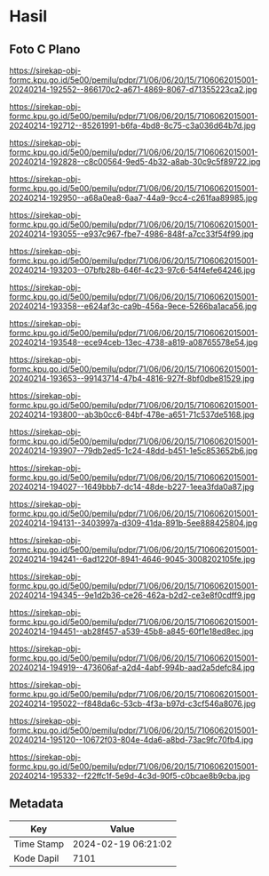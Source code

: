# Hasil

## Foto C Plano

https://sirekap-obj-formc.kpu.go.id/5e00/pemilu/pdpr/71/06/06/20/15/7106062015001-20240214-192552--866170c2-a671-4869-8067-d71355223ca2.jpg

https://sirekap-obj-formc.kpu.go.id/5e00/pemilu/pdpr/71/06/06/20/15/7106062015001-20240214-192712--85261991-b6fa-4bd8-8c75-c3a036d64b7d.jpg

https://sirekap-obj-formc.kpu.go.id/5e00/pemilu/pdpr/71/06/06/20/15/7106062015001-20240214-192828--c8c00564-9ed5-4b32-a8ab-30c9c5f89722.jpg

https://sirekap-obj-formc.kpu.go.id/5e00/pemilu/pdpr/71/06/06/20/15/7106062015001-20240214-192950--a68a0ea8-6aa7-44a9-9cc4-c261faa89985.jpg

https://sirekap-obj-formc.kpu.go.id/5e00/pemilu/pdpr/71/06/06/20/15/7106062015001-20240214-193055--e937c967-fbe7-4986-848f-a7cc33f54f99.jpg

https://sirekap-obj-formc.kpu.go.id/5e00/pemilu/pdpr/71/06/06/20/15/7106062015001-20240214-193203--07bfb28b-646f-4c23-97c6-54f4efe64246.jpg

https://sirekap-obj-formc.kpu.go.id/5e00/pemilu/pdpr/71/06/06/20/15/7106062015001-20240214-193358--e624af3c-ca9b-456a-9ece-5266ba1aca56.jpg

https://sirekap-obj-formc.kpu.go.id/5e00/pemilu/pdpr/71/06/06/20/15/7106062015001-20240214-193548--ece94ceb-13ec-4738-a819-a08765578e54.jpg

https://sirekap-obj-formc.kpu.go.id/5e00/pemilu/pdpr/71/06/06/20/15/7106062015001-20240214-193653--99143714-47b4-4816-927f-8bf0dbe81529.jpg

https://sirekap-obj-formc.kpu.go.id/5e00/pemilu/pdpr/71/06/06/20/15/7106062015001-20240214-193800--ab3b0cc6-84bf-478e-a651-71c537de5168.jpg

https://sirekap-obj-formc.kpu.go.id/5e00/pemilu/pdpr/71/06/06/20/15/7106062015001-20240214-193907--79db2ed5-1c24-48dd-b451-1e5c853652b6.jpg

https://sirekap-obj-formc.kpu.go.id/5e00/pemilu/pdpr/71/06/06/20/15/7106062015001-20240214-194027--1649bbb7-dc14-48de-b227-1eea3fda0a87.jpg

https://sirekap-obj-formc.kpu.go.id/5e00/pemilu/pdpr/71/06/06/20/15/7106062015001-20240214-194131--3403997a-d309-41da-891b-5ee888425804.jpg

https://sirekap-obj-formc.kpu.go.id/5e00/pemilu/pdpr/71/06/06/20/15/7106062015001-20240214-194241--6ad1220f-8941-4646-9045-3008202105fe.jpg

https://sirekap-obj-formc.kpu.go.id/5e00/pemilu/pdpr/71/06/06/20/15/7106062015001-20240214-194345--9e1d2b36-ce26-462a-b2d2-ce3e8f0cdff9.jpg

https://sirekap-obj-formc.kpu.go.id/5e00/pemilu/pdpr/71/06/06/20/15/7106062015001-20240214-194451--ab28f457-a539-45b8-a845-60f1e18ed8ec.jpg

https://sirekap-obj-formc.kpu.go.id/5e00/pemilu/pdpr/71/06/06/20/15/7106062015001-20240214-194919--473606af-a2d4-4abf-994b-aad2a5defc84.jpg

https://sirekap-obj-formc.kpu.go.id/5e00/pemilu/pdpr/71/06/06/20/15/7106062015001-20240214-195022--f848da6c-53cb-4f3a-b97d-c3cf546a8076.jpg

https://sirekap-obj-formc.kpu.go.id/5e00/pemilu/pdpr/71/06/06/20/15/7106062015001-20240214-195120--10672f03-804e-4da6-a8bd-73ac9fc70fb4.jpg

https://sirekap-obj-formc.kpu.go.id/5e00/pemilu/pdpr/71/06/06/20/15/7106062015001-20240214-195332--f22ffc1f-5e9d-4c3d-90f5-c0bcae8b9cba.jpg


## Metadata

| Key        | Value               |
| ---------- | ------------------- |
| Time Stamp | 2024-02-19 06:21:02 |
| Kode Dapil | 7101                |



